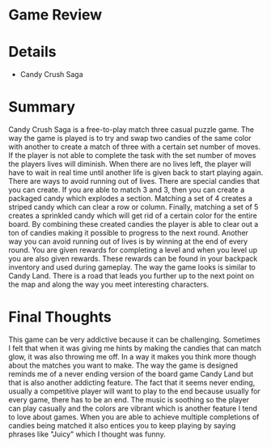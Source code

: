 # Game Review 
# Details 
- Candy Crush Saga
# Summary
Candy Crush Saga is a free-to-play match three casual puzzle game. The way the game is played is to try and swap two candies of the same 
color with another to create a match of three with a certain set number of moves. If the player is not able to complete the task with the 
set number of moves the players lives will diminish. When there are no lives left, the player will have to wait in real time until another 
life is given back to start playing again. There are ways to avoid running out of lives. There are special candies that you can create. If 
you are able to match 3 and 3, then you can create a packaged candy which explodes a section. Matching a set of 4 creates a striped candy 
which can clear a row or column. Finally, matching a set of 5 creates a sprinkled candy which will get rid of a certain color for the 
entire board. 
By combining these created candies the player is able to clear out a ton of candies making it possible to progress to the
next round. Another way you can avoid running out of lives is by winning at the end of every round. You are given rewards for completing a 
level and when you level up you are also given rewards. These rewards can be found in your backpack inventory and used during gameplay. 
The way the game looks is similar to Candy Land. There is a road that leads you further up to the next point on the map and along the way 
you meet interesting characters. 
# Final Thoughts
This game can be very addictive because it can be challenging. Sometimes I felt that when it was giving me hints by making the candies
that can match glow, it was also throwing me off. In a way it makes you think more though about the matches you want to make. The way the 
game is designed reminds me of a never ending version of the board game Candy Land but that is also another addicting feature. The fact 
that it seems never ending, usually a competitive player will want to play to the end because usually for every game, there has to be an 
end. The music is soothing so the player can play casually and the colors are vibrant which is another feature I tend to love about games. 
When you are able to achieve multiple completions of candies being matched it also entices you to keep playing by saying phrases like 
"Juicy" which I thought was funny. 
